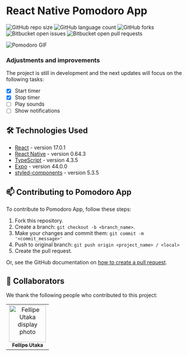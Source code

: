 # React Native Pomodoro App

![GitHub repo size](https://img.shields.io/github/repo-size/fellipeutaka/mydiary?style=for-the-badge)
![GitHub language count](https://img.shields.io/github/languages/count/fellipeutaka/mydiary?style=for-the-badge)
![GitHub forks](https://img.shields.io/github/forks/fellipeutaka/mydiary?style=for-the-badge)
![Bitbucket open issues](https://img.shields.io/bitbucket/issues/fellipeutaka/mydiary?style=for-the-badge)
![Bitbucket open pull requests](https://img.shields.io/bitbucket/pr-raw/fellipeutaka/mydiary?style=for-the-badge)

<img src="./doc/demo.gif" alt="Pomodoro GIF">

### Adjustments and improvements

The project is still in development and the next updates will focus on the following tasks:

- [x] Start timer
- [x] Stop timer
- [ ] Play sounds
- [ ] Show notifications

## 🛠 Technologies Used

- [React](https://reactjs.org/) - version 17.0.1
- [React Native](https://reactnative.dev/) - version 0.64.3
- [TypeScript](https://www.typescriptlang.org/) - version 4.3.5
- [Expo](https://docs.expo.dev/) - version 44.0.0
- [styled-components](https://styled-components.com/) - version 5.3.5

## 📫 Contributing to Pomodoro App

To contribute to Pomodoro App, follow these steps:

1. Fork this repository.
2. Create a branch: `git checkout -b <branch_name>`.
3. Make your changes and commit them: `git commit -m '<commit_message>'`
4. Push to original branch: `git push origin <project_name> / <local>`
5. Create the pull request.

Or, see the GitHub documentation on [how to create a pull request](https://help.github.com/en/github/collaborating-with-issues-and-pull-requests/creating-a-pull-request).

## 🤝 Collaborators

We thank the following people who contributed to this project:

<table>
  <tr>
    <td align="center">
      <a href="https://github.com/FellipeUtaka">
        <img src="https://github.com/fellipeutaka.png" width="100px;" alt="Fellipe Utaka display photo"/><br>
        <sub>
          <b>Fellipe Utaka</b>
        </sub>
      </a>
    </td>
  </tr>
</table>
